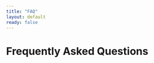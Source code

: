 ```yaml
---
title: "FAQ"
layout: default
ready: false
---
```


# Frequently Asked Questions <a name="faq"></a>

